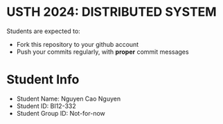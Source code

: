 USTH 2024: DISTRIBUTED SYSTEM
=====================================================

Students are expected to:
* Fork this repository to your github account
* Push your commits regularly, with **proper** commit messages


Student Info
=========================

* Student Name: Nguyen Cao Nguyen
* Student ID: BI12-332
* Student Group ID: Not-for-now
